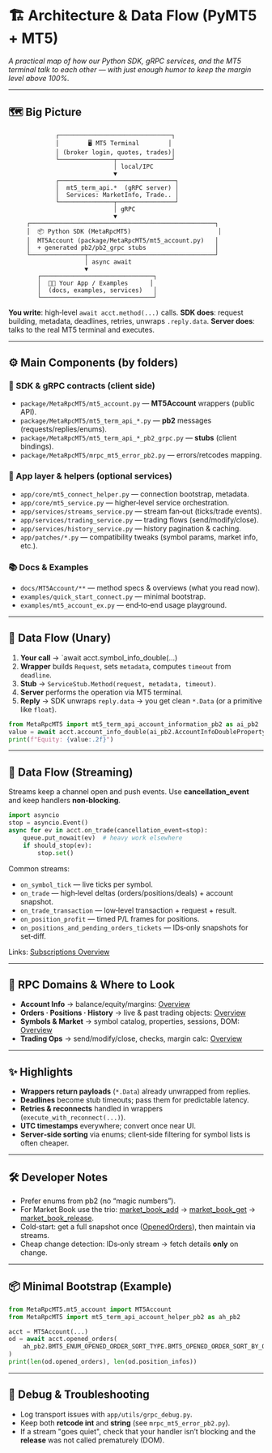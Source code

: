 # 🏗️ Architecture & Data Flow (PyMT5 + MT5)

*A practical map of how our Python SDK, gRPC services, and the MT5 terminal talk to each other — with just enough humor to keep the margin level above 100%.*

---

## 🗺️ Big Picture

```
             ┌───────────────────────────────┐
             │        🖥️ MT5 Terminal        │
             │ (broker login, quotes, trades)│
             └───────────────┬───────────────┘
                             │ local/IPC
                             ▼
             ┌────────────────────────────────┐
             │  mt5_term_api.*  (gRPC server) │
             │  Services: MarketInfo, Trade.. │
             └───────────────┬────────────────┘
                             │ gRPC
                             ▼
     ┌───────────────────────────────────────────────────┐
     │  📦 Python SDK (MetaRpcMT5)                        │
     │  MT5Account (package/MetaRpcMT5/mt5_account.py)   │
     │  + generated pb2/pb2_grpc stubs                   │
     └───────────────┬───────────────────────────────────┘
                     │ async await
                     ▼
        ┌───────────────────────────────┐
        │  👩‍💻 Your App / Examples      │
        │  (docs, examples, services)   │
        └───────────────────────────────┘
```

**You write**: high‑level `await acct.method(...)` calls.
**SDK does**: request building, metadata, deadlines, retries, unwraps `.reply.data`.
**Server does**: talks to the real MT5 terminal and executes.

---

## ⚙️ Main Components (by folders)

### 🔩 SDK & gRPC contracts (client side)

* `package/MetaRpcMT5/mt5_account.py` — **MT5Account** wrappers (public API).
* `package/MetaRpcMT5/mt5_term_api_*.py` — **pb2** messages (requests/replies/enums).
* `package/MetaRpcMT5/mt5_term_api_*_pb2_grpc.py` — **stubs** (client bindings).
* `package/MetaRpcMT5/mrpc_mt5_error_pb2.py` — errors/retcodes mapping.

### 🧠 App layer & helpers (optional services)

* `app/core/mt5_connect_helper.py` — connection bootstrap, metadata.
* `app/core/mt5_service.py` — higher‑level service orchestration.
* `app/services/streams_service.py` — stream fan‑out (ticks/trade events).
* `app/services/trading_service.py` — trading flows (send/modify/close).
* `app/services/history_service.py` — history pagination & caching.
* `app/patches/*.py` — compatibility tweaks (symbol params, market info, etc.).

### 📚 Docs & Examples

* `docs/MT5Account/**` — method specs & overviews (what you read now).
* `examples/quick_start_connect.py` — minimal bootstrap.
* `examples/mt5_account_ex.py` — end‑to‑end usage playground.

---

## 🔀 Data Flow (Unary)

1. **Your call** → \`await acct.symbol\_info\_double(...)
2. **Wrapper** builds `Request`, sets `metadata`, computes `timeout` from `deadline`.
3. **Stub** → `ServiceStub.Method(request, metadata, timeout)`.
4. **Server** performs the operation via MT5 terminal.
5. **Reply** → SDK unwraps `reply.data` → you get clean `*.Data` (or a primitive like `float`).

```python
from MetaRpcMT5 import mt5_term_api_account_information_pb2 as ai_pb2
value = await acct.account_info_double(ai_pb2.AccountInfoDoublePropertyType.ACCOUNT_EQUITY)
print(f"Equity: {value:.2f}")
```

---

## 🔄 Data Flow (Streaming)

Streams keep a channel open and push events. Use **cancellation\_event** and keep handlers **non‑blocking**.

```python
import asyncio
stop = asyncio.Event()
async for ev in acct.on_trade(cancellation_event=stop):
    queue.put_nowait(ev)  # heavy work elsewhere
    if should_stop(ev):
        stop.set()
```

Common streams:

* `on_symbol_tick` — live ticks per symbol.
* `on_trade` — high‑level deltas (orders/positions/deals) + account snapshot.
* `on_trade_transaction` — low‑level transaction + request + result.
* `on_position_profit` — timed P/L frames for positions.
* `on_positions_and_pending_orders_tickets` — IDs‑only snapshots for set‑diff.

Links: [Subscriptions Overview](./Subscriptions_Streaming/SubscriptionsStreaming_Overview.md)

---

## 🧩 RPC Domains & Where to Look

* **Account Info** → balance/equity/margins:
  [Overview](./Account_Information/Account_Information_Overview.md)
* **Orders · Positions · History** → live & past trading objects:
  [Overview](./Orders_Positions_History/OrdersPositionsHistory_Overview.md)
* **Symbols & Market** → symbol catalog, properties, sessions, DOM:
  [Overview](./Symbols_and_Market/SymbolsandMarket_Overview.md)
* **Trading Ops** → send/modify/close, checks, margin calc:
  [Overview](./Trading_Operations/TradingOperations_Overview.md)

---

## ✨ Highlights

* **Wrappers return payloads** (`*.Data`) already unwrapped from replies.
* **Deadlines** become stub timeouts; pass them for predictable latency.
* **Retries & reconnects** handled in wrappers (`execute_with_reconnect(...)`).
* **UTC timestamps** everywhere; convert once near UI.
* **Server‑side sorting** via enums; client‑side filtering for symbol lists is often cheaper.

---

## 🛠️ Developer Notes

* Prefer enums from pb2 (no “magic numbers”).
* For Market Book use the trio:
  [market\_book\_add](./Symbols_and_Market/market_book_add.md) → [market\_book\_get](./Symbols_and_Market/market_book_get.md) → [market\_book\_release](./Symbols_and_Market/market_book_release.md).
* Cold‑start: get a full snapshot once ([OpenedOrders](./Orders_Positions_History/opened_orders.md)), then maintain via streams.
* Cheap change detection: IDs‑only stream → fetch details **only** on change.

---

## 📦 Minimal Bootstrap (Example)

```python
from MetaRpcMT5.mt5_account import MT5Account
from MetaRpcMT5 import mt5_term_api_account_helper_pb2 as ah_pb2

acct = MT5Account(...)
od = await acct.opened_orders(
    ah_pb2.BMT5_ENUM_OPENED_ORDER_SORT_TYPE.BMT5_OPENED_ORDER_SORT_BY_OPEN_TIME_ASC
)
print(len(od.opened_orders), len(od.position_infos))
```

---

## 🧪 Debug & Troubleshooting

* Log transport issues with `app/utils/grpc_debug.py`.
* Keep both **retcode int** and **string** (see `mrpc_mt5_error_pb2.py`).
* If a stream "goes quiet", check that your handler isn’t blocking and the **release** was not called prematurely (DOM).
